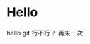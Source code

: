 <!--
 * @Author: uiloatoat 529760764@qq.com
 * @Date: 2023-03-16 18:37:49
 * @LastEditors: uiloatoat 529760764@qq.com
 * @LastEditTime: 2023-03-16 18:40:13
 * @FilePath: \Gittest\uiloatoat.github.io\hellogit.md
 * @Description: 这是默认设置,请设置`customMade`, 打开koroFileHeader查看配置 进行设置: https://github.com/OBKoro1/koro1FileHeader/wiki/%E9%85%8D%E7%BD%AE
-->
# Hello

hello git
行不行？
再来一次